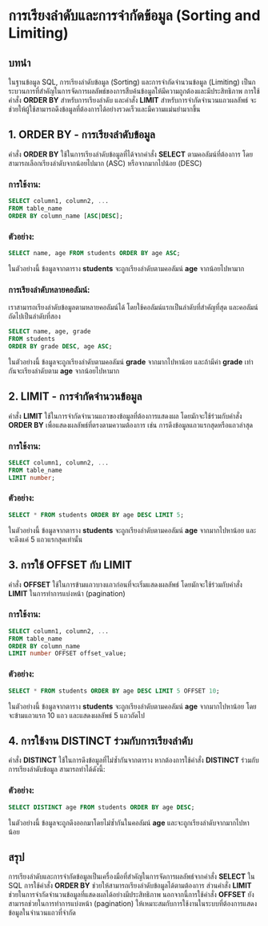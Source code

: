 # การเรียงลำดับและการจำกัดข้อมูล (Sorting and Limiting)

## บทนำ

ในฐานข้อมูล SQL, การเรียงลำดับข้อมูล (Sorting) และการจำกัดจำนวนข้อมูล (Limiting) เป็นกระบวนการที่สำคัญในการจัดการผลลัพธ์ของการสืบค้นข้อมูลให้มีความถูกต้องและมีประสิทธิภาพ การใช้คำสั่ง **ORDER BY** สำหรับการเรียงลำดับ และคำสั่ง **LIMIT** สำหรับการจำกัดจำนวนแถวผลลัพธ์ จะช่วยให้ผู้ใช้สามารถดึงข้อมูลที่ต้องการได้อย่างรวดเร็วและมีความแม่นยำมากขึ้น

## 1. **ORDER BY** - การเรียงลำดับข้อมูล

คำสั่ง **ORDER BY** ใช้ในการเรียงลำดับข้อมูลที่ได้จากคำสั่ง **SELECT** ตามคอลัมน์ที่ต้องการ โดยสามารถเลือกเรียงลำดับจากน้อยไปมาก (ASC) หรือจากมากไปน้อย (DESC)

### การใช้งาน:
```sql
SELECT column1, column2, ... 
FROM table_name 
ORDER BY column_name [ASC|DESC];
```

### ตัวอย่าง:
```sql
SELECT name, age FROM students ORDER BY age ASC;
```
ในตัวอย่างนี้ ข้อมูลจากตาราง **students** จะถูกเรียงลำดับตามคอลัมน์ **age** จากน้อยไปหามาก

### การเรียงลำดับหลายคอลัมน์:
เราสามารถเรียงลำดับข้อมูลตามหลายคอลัมน์ได้ โดยใช้คอลัมน์แรกเป็นลำดับที่สำคัญที่สุด และคอลัมน์ถัดไปเป็นลำดับที่สอง

```sql
SELECT name, age, grade 
FROM students 
ORDER BY grade DESC, age ASC;
```
ในตัวอย่างนี้ ข้อมูลจะถูกเรียงลำดับตามคอลัมน์ **grade** จากมากไปหาน้อย และถ้ามีค่า **grade** เท่ากันจะเรียงลำดับตาม **age** จากน้อยไปหามาก

## 2. **LIMIT** - การจำกัดจำนวนข้อมูล

คำสั่ง **LIMIT** ใช้ในการจำกัดจำนวนแถวของข้อมูลที่ต้องการแสดงผล โดยมักจะใช้ร่วมกับคำสั่ง **ORDER BY** เพื่อแสดงผลลัพธ์ที่ตรงตามความต้องการ เช่น การดึงข้อมูลแถวแรกสุดหรือแถวล่าสุด

### การใช้งาน:
```sql
SELECT column1, column2, ... 
FROM table_name 
LIMIT number;
```

### ตัวอย่าง:
```sql
SELECT * FROM students ORDER BY age DESC LIMIT 5;
```
ในตัวอย่างนี้ ข้อมูลจากตาราง **students** จะถูกเรียงลำดับตามคอลัมน์ **age** จากมากไปหาน้อย และจะดึงแค่ 5 แถวแรกสุดเท่านั้น

## 3. การใช้ **OFFSET** กับ **LIMIT**

คำสั่ง **OFFSET** ใช้ในการข้ามแถวบางแถวก่อนที่จะเริ่มแสดงผลลัพธ์ โดยมักจะใช้ร่วมกับคำสั่ง **LIMIT** ในการทำการแบ่งหน้า (pagination)

### การใช้งาน:
```sql
SELECT column1, column2, ... 
FROM table_name 
ORDER BY column_name 
LIMIT number OFFSET offset_value;
```

### ตัวอย่าง:
```sql
SELECT * FROM students ORDER BY age DESC LIMIT 5 OFFSET 10;
```
ในตัวอย่างนี้ ข้อมูลจากตาราง **students** จะถูกเรียงลำดับตามคอลัมน์ **age** จากมากไปหาน้อย โดยจะข้ามแถวแรก 10 แถว และแสดงผลลัพธ์ 5 แถวถัดไป

## 4. การใช้งาน **DISTINCT** ร่วมกับการเรียงลำดับ

คำสั่ง **DISTINCT** ใช้ในการดึงข้อมูลที่ไม่ซ้ำกันจากตาราง หากต้องการใช้คำสั่ง **DISTINCT** ร่วมกับการเรียงลำดับข้อมูล สามารถทำได้ดังนี้:

### ตัวอย่าง:
```sql
SELECT DISTINCT age FROM students ORDER BY age DESC;
```
ในตัวอย่างนี้ ข้อมูลจะถูกดึงออกมาโดยไม่ซ้ำกันในคอลัมน์ **age** และจะถูกเรียงลำดับจากมากไปหาน้อย

## สรุป

การเรียงลำดับและการจำกัดข้อมูลเป็นเครื่องมือที่สำคัญในการจัดการผลลัพธ์จากคำสั่ง **SELECT** ใน SQL การใช้คำสั่ง **ORDER BY** ช่วยให้สามารถเรียงลำดับข้อมูลได้ตามต้องการ ส่วนคำสั่ง **LIMIT** ช่วยในการจำกัดจำนวนข้อมูลที่แสดงผลได้อย่างมีประสิทธิภาพ นอกจากนี้การใช้คำสั่ง **OFFSET** ยังสามารถช่วยในการทำการแบ่งหน้า (pagination) ให้เหมาะสมกับการใช้งานในระบบที่ต้องการแสดงข้อมูลในจำนวนแถวที่จำกัด
